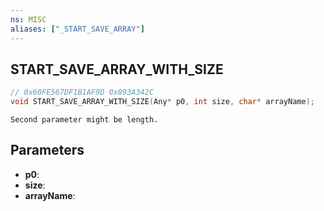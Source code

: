 ```yaml
---
ns: MISC
aliases: ["_START_SAVE_ARRAY"]
---
```

## START_SAVE_ARRAY_WITH_SIZE

```c
// 0x60FE567DF1B1AF9D 0x893A342C
void START_SAVE_ARRAY_WITH_SIZE(Any* p0, int size, char* arrayName);
```

```
Second parameter might be length.  
```

## Parameters
* **p0**: 
* **size**: 
* **arrayName**: 

